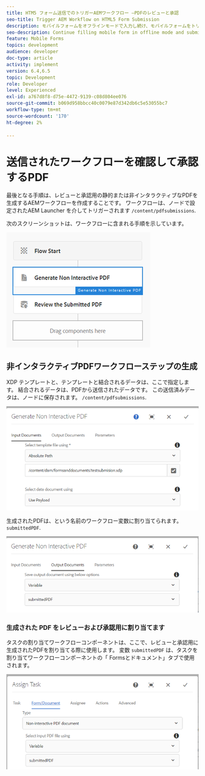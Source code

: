 ```yaml
---
title: HTM5 フォーム送信でのトリガーAEMワークフロー —PDFのレビューと承認
seo-title: Trigger AEM Workflow on HTML5 Form Submission
description: モバイルフォームをオフラインモードで入力し続け、モバイルフォームをトリガーAEMワークフローに送信します
seo-description: Continue filling mobile form in offline mode and submit mobile form to trigger AEM workflow
feature: Mobile Forms
topics: development
audience: developer
doc-type: article
activity: implement
version: 6.4,6.5
topic: Development
role: Developer
level: Experienced
exl-id: a767d8f8-d75e-4472-9139-c08d804ee076
source-git-commit: b069d958bbcc40c0079e87d342db6c5e53055bc7
workflow-type: tm+mt
source-wordcount: '170'
ht-degree: 2%

---
```


# 送信されたワークフローを確認して承認するPDF

最後となる手順は、レビューと承認用の静的または非インタラクティブなPDFを生成するAEMワークフローを作成することです。 ワークフローは、ノードで設定されたAEM Launcher を介してトリガーされます `/content/pdfsubmissions`.

次のスクリーンショットは、ワークフローに含まれる手順を示しています。

![ワークフロー](assets/workflow.PNG)

## 非インタラクティブPDFワークフローステップの生成

XDP テンプレートと、テンプレートと結合されるデータは、ここで指定します。 結合されるデータは、PDFから送信されたデータです。 この送信済みデータは、ノードに保存されます。 `/content/pdfsubmissions`.

![ワークフロー](assets/generate-pdf1.PNG)

生成されたPDFは、という名前のワークフロー変数に割り当てられます。 `submittedPDF`.

![ワークフロー](assets/generate-pdf2.PNG)

### 生成された PDF をレビューおよび承認用に割り当てます

タスクの割り当てワークフローコンポーネントは、ここで、レビューと承認用に生成されたPDFを割り当てる際に使用します。 変数 `submittedPDF` は、タスクを割り当てワークフローコンポーネントの「 Formsとドキュメント」タブで使用されます。

![ワークフロー](assets/assign-task.PNG)
